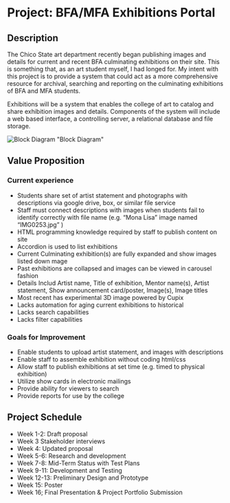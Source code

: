 # Project: BFA/MFA Exhibitions Portal

## Description

The Chico State art department recently began publishing images and details for current and recent BFA culminating exhibitions on their site.  This is something that, as an art student myself, I had longed for.  My intent with this project is to provide a system that could act as a more comprehensive resource for archival, searching and reporting on the culminating exhibitions of BFA and MFA students.

Exhibitions will be a system that enables the college of art to catalog and share exhibition images and details.  Components of the system will include a web based interface, a controlling server, a relational database and file storage.

![Block Diagram](https://lucid.app/publicSegments/view/a6a383a6-f7e1-49f9-9fcd-87a9bfd17e29/image.png) "Block Diagram"

## Value Proposition
### Current experience
* Students share set of artist statement and photographs with descriptions via google drive, box, or similar file service
* Staff must connect descriptions with images when students fail to identify correctly with file name (e.g. “Mona Lisa” image named “IMG0253.jpg” )
* HTML programming knowledge required by staff to publish content on site
* Accordion is used to list exhibitions
* Current Culminating exhibition(s) are fully expanded and show images listed down mage
* Past exhibitions are collapsed and images can be viewed in carousel fashion
* Details Includ Artist name, Title of exhibition, Mentor name(s), Artist statement, Show announcement card/poster, Image(s), Image titles
* Most recent has experimental 3D image powered by Cupix
* Lacks automation for aging current exhibitions to historical
* Lacks search capabilities
* Lacks filter capabilities

### Goals for Improvement
* Enable students to upload artist statement, and images with descriptions
* Enable staff to assemble exhibition without coding html/css
* Allow staff to publish exhibitions at set time (e.g. timed to physical exhibition)
* Utilize show cards in electronic mailings
* Provide ability for viewers to search
* Provide reports for use by the college

## Project Schedule
- Week 1-2:	Draft proposal
- Week 3	Stakeholder interviews
- Week 4:	Updated proposal
- Week 5-6:	Research and development
- Week 7-8:	Mid-Term Status with Test Plans
- Week 9-11:	Development and Testing
- Week 12-13:	Preliminary Design and Prototype
- Week 15:	Poster
- Week 16;	Final Presentation & Project Portfolio Submission
